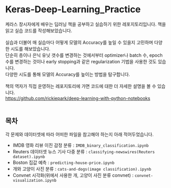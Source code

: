 # **Keras-Deep-Learning_Practice**
케라스 창시자에게 배우는 딥러닝 책을 공부하고 실습하기 위한 레포지토리입니다. 책을 읽고 실습 코드를 작성해보았습니다.</br></br>
실습과 더불어 매 실습마다 어떻게 모델의 Accuracy를 높일 수 있을지 고민하며 다양한 시도를 해보았습니다.</br>
단순히 층이나 은닉 유닛 갯수를 변경하는 것에서부터 optimizer나 batch 수, epoch 수를 변경하는 것이나 early stopping과 같은 regularization 기법을 사용한 것도 있습니다.</br>
다양한 시도를 통해 모델의 Accuracy를 높이는 방법을 탐구합니다.</br></br>
책의 역자가 직접 운영하는 레포지토리에 가면 코드에 대한 더 자세한 설명을 볼 수 있습니다.  
https://github.com/rickiepark/deep-learning-with-python-notebooks
</br></br>
## **목차**
각 문제와 데이터셋에 따라 어떠한 파일을 참고해야 하는지 아래 적어두었습니다.
- IMDB 영화 리뷰 이진 감정 분류 : `IMDB_binary_classification.ipynb`
- Reuters 데이터셋 뉴스 기사 다중 분류 : `classifying-newswires(Reuters dataset).ipynb`
- Boston 집값 예측 : `predicting-house-price.ipynb`
- 개와 고양이 사진 분류 : `cats-and-dogs(image classification).ipynb`
- Convnet 시각화(위에서 사용한 개, 고양이 사진 분류 convnet) : `convnet-visualization.ipynb` 